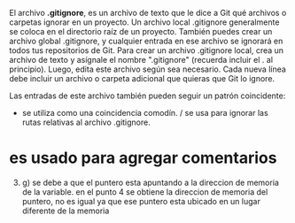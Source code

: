 El archivo **.gitignore**, es un archivo de texto que le dice a Git qué archivos o carpetas ignorar en un proyecto.
Un archivo local .gitignore generalmente se coloca en el directorio raíz de un proyecto. También puedes crear un archivo global .gitignore, y cualquier entrada en ese archivo se ignorará en todos tus repositorios de Git.
Para crear un archivo .gitignore local, crea un archivo de texto y asígnale el nombre ".gitignore" (recuerda incluir el . al principio). Luego, edita este archivo según sea necesario. Cada nueva línea debe incluir un archivo o carpeta adicional que quieras que Git lo ignore.

  Las entradas de este archivo también pueden seguir un patrón coincidente:

* se utiliza como una coincidencia comodín.
/ se usa para ignorar las rutas relativas al archivo .gitignore.
# es usado para agregar comentarios


3. g) se debe a que el puntero esta apuntando a la direccion de memoria de la variable. en el punto 4 se obtiene la direccion de memoria del puntero, no es igual ya que ese puntero esta ubicado en un lugar diferente de la memoria